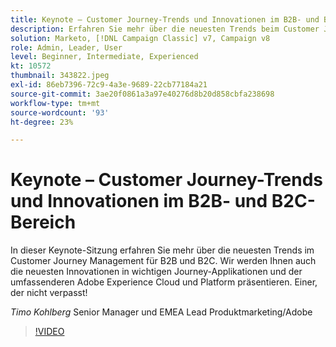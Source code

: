 ```yaml
---
title: Keynote – Customer Journey-Trends und Innovationen im B2B- und B2C-Bereich
description: Erfahren Sie mehr über die neuesten Trends beim Customer Journey Management für B2B und B2C.
solution: Marketo, [!DNL Campaign Classic] v7, Campaign v8
role: Admin, Leader, User
level: Beginner, Intermediate, Experienced
kt: 10572
thumbnail: 343822.jpeg
exl-id: 86eb7396-72c9-4a3e-9689-22cb77184a21
source-git-commit: 3ae20f0861a3a97e40276d8b20d858cbfa238698
workflow-type: tm+mt
source-wordcount: '93'
ht-degree: 23%

---
```


# Keynote – Customer Journey-Trends und Innovationen im B2B- und B2C-Bereich

In dieser Keynote-Sitzung erfahren Sie mehr über die neuesten Trends im Customer Journey Management für B2B und B2C. Wir werden Ihnen auch die neuesten Innovationen in wichtigen Journey-Applikationen und der umfassenderen Adobe Experience Cloud und Platform präsentieren. Einer, der nicht verpasst!

*Timo Kohlberg* Senior Manager und EMEA Lead Produktmarketing/Adobe

>[!VIDEO](https://video.tv.adobe.com/v/343822/?quality=12&learn=on)
